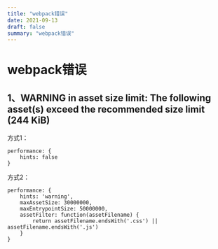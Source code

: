```yaml
---
title: "webpack错误"
date: 2021-09-13
draft: false
summary: "webpack错误"
---
```


# webpack错误

## 1、WARNING in asset size limit: The following asset(s) exceed the recommended size limit (244 KiB)

方式1：

    performance: {
        hints: false
    }  

方式2：

    performance: {
        hints: 'warning',
        maxAssetSize: 30000000,
        maxEntrypointSize: 50000000,
        assetFilter: function(assetFilename) {
            return assetFilename.endsWith('.css') || assetFilename.endsWith('.js')
        }
    }
